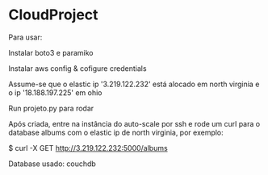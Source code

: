 # CloudProject

Para usar:

Instalar boto3 e paramiko

Instalar aws config & cofigure credentials

Assume-se que o elastic ip '3.219.122.232' está alocado em north virginia e o ip '18.188.197.225' em ohio

Run projeto.py para rodar

Após criada, entre na instância do auto-scale por ssh e rode um curl para o database albums com o elastic ip de north virginia, por exemplo:

$ curl -X GET http://3.219.122.232:5000/albums

Database usado: couchdb

